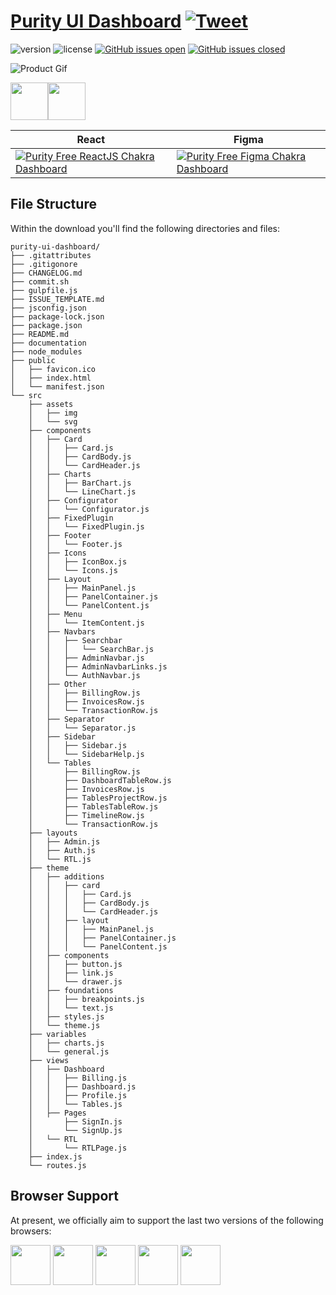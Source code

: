 # [Purity UI Dashboard](https://demos.creative-tim.com/purity-ui-dashboard) [![Tweet](https://img.shields.io/twitter/url/http/shields.io.svg?style=social&logo=twitter)](https://twitter.com/intent/tweet?url=https%3A%2F%2Fdemos.creative-tim.com%2Fpurity-ui-dashboard%2F&text=Check%20Purity%20UI%20Dashboard%20made%20by%20%40CreativeTim%20%26%20%40simmmple_web)

![version](https://img.shields.io/badge/version-1.0.1-blue.svg) ![license](https://img.shields.io/badge/license-MIT-blue.svg) [![GitHub issues open](https://img.shields.io/github/issues/creativetimofficial/purity-ui-dashboard.svg?maxAge=2592000)](https://github.com/creativetimofficial/purity-ui-dashboard/issues?q=is%3Aopen+is%3Aissue) [![GitHub issues closed](https://img.shields.io/github/issues-closed-raw/creativetimofficial/purity-ui-dashboard.svg?maxAge=2592000)](https://github.com/creativetimofficial/purity-ui-dashboard/issues?q=is%3Aissue+is%3Aclosed)

![Product Gif](https://i.ibb.co/7NXMZQS/Cover-Purity-Chakra-FREE-Thumbnail.png)





[<img src="https://github.com/creativetimofficial/public-assets/blob/master/logos/react-logo.jpg?raw=true" width="60" height="60" />](https://www.creative-tim.com/product/purity-ui-dashboard?ref=readme-pud)[<img src="https://github.com/creativetimofficial/public-assets/blob/master/logos/figma-logo.jpg?raw=true" width="60" height="60" />](https://www.creative-tim.com/product/purity-ui-dashboard?ref=readme-pud)

| React                                                                                                                                                                                        | Figma                                                                                                                                                                                   |
| -------------------------------------------------------------------------------------------------------------------------------------------------------------------------------------------- | --------------------------------------------------------------------------------------------------------------------------------------------------------------------------------------- |
| [![Purity Free ReactJS Chakra Dashboard](https://i.ibb.co/Ct9RvRZ/Cover-Purity-Chakra-FREE-Thumbnail-React-JS.png)](https://www.creative-tim.com/product/purity-ui-dashboard?ref=readme-pud) | [![Purity Free Figma Chakra Dashboard](https://i.ibb.co/wRK0jbK/Cover-Purity-Chakra-FREE-Thumbnail-Figma.png)](https://www.creative-tim.com/product/purity-ui-dashboard?ref=readme-pud) |


## File Structure

Within the download you'll find the following directories and files:

```
purity-ui-dashboard/
├── .gitattributes
├── .gitigonore
├── CHANGELOG.md
├── commit.sh
├── gulpfile.js
├── ISSUE_TEMPLATE.md
├── jsconfig.json
├── package-lock.json
├── package.json
├── README.md
├── documentation
├── node_modules
├── public
│   ├── favicon.ico
│   ├── index.html
│   └── manifest.json
└── src
    ├── assets
    │   ├── img
    │   └── svg
    ├── components
    │   ├── Card
    │   │   ├── Card.js
    │   │   ├── CardBody.js
    │   │   └── CardHeader.js
    │   ├── Charts
    │   │   ├── BarChart.js
    │   │   └── LineChart.js
    │   ├── Configurator
    │   │   └── Configurator.js
    │   ├── FixedPlugin
    │   │   └── FixedPlugin.js
    │   ├── Footer
    │   │   └── Footer.js
    │   ├── Icons
    │   │   ├── IconBox.js
    │   │   └── Icons.js
    │   ├── Layout
    │   │   ├── MainPanel.js
    │   │   ├── PanelContainer.js
    │   │   └── PanelContent.js
    │   ├── Menu
    │   │   └── ItemContent.js
    │   ├── Navbars
    │   │   ├── Searchbar
    │   │   │   └── SearchBar.js
    │   │   ├── AdminNavbar.js
    │   │   ├── AdminNavbarLinks.js
    │   │   └── AuthNavbar.js
    │   ├── Other
    │   │   ├── BillingRow.js
    │   │   ├── InvoicesRow.js
    │   │   └── TransactionRow.js
    │   ├── Separator
    │   │   └── Separator.js
    │   ├── Sidebar
    │   │   ├── Sidebar.js
    │   │   └── SidebarHelp.js
    │   └── Tables
    │       ├── BillingRow.js
    │       ├── DashboardTableRow.js
    │       ├── InvoicesRow.js
    │       ├── TablesProjectRow.js
    │       ├── TablesTableRow.js
    │       ├── TimelineRow.js
    │       └── TransactionRow.js
    ├── layouts
    │   ├── Admin.js
    │   ├── Auth.js
    │   └── RTL.js
    ├── theme
    │   ├── additions
    │   │   ├── card
    │   │   │   ├── Card.js
    │   │   │   ├── CardBody.js
    │   │   │   └── CardHeader.js
    │   │   ├── layout
    │   │   │   ├── MainPanel.js
    │   │   │   ├── PanelContainer.js
    │   │   │   └── PanelContent.js
    │   ├── components
    │   │   ├── button.js
    │   │   ├── link.js
    │   │   └── drawer.js
    │   ├── foundations
    │   │   ├── breakpoints.js
    │   │   └── text.js
    │   ├── styles.js
    │   └── theme.js
    ├── variables
    │   ├── charts.js
    │   └── general.js
    ├── views
    │   ├── Dashboard
    │   │   ├── Billing.js
    │   │   ├── Dashboard.js
    │   │   ├── Profile.js
    │   │   └── Tables.js
    │   ├── Pages
    │       ├── SignIn.js
    │       └── SignUp.js
    │   └── RTL
    │       └── RTLPage.js
    ├── index.js
    └── routes.js

```

## Browser Support

At present, we officially aim to support the last two versions of the following browsers:

<img src="https://github.com/creativetimofficial/public-assets/blob/master/logos/chrome-logo.png?raw=true" width="64" height="64"> <img src="https://raw.githubusercontent.com/creativetimofficial/public-assets/master/logos/firefox-logo.png" width="64" height="64"> <img src="https://raw.githubusercontent.com/creativetimofficial/public-assets/master/logos/edge-logo.png" width="64" height="64"> <img src="https://raw.githubusercontent.com/creativetimofficial/public-assets/master/logos/safari-logo.png" width="64" height="64"> <img src="https://raw.githubusercontent.com/creativetimofficial/public-assets/master/logos/opera-logo.png" width="64" height="64">


